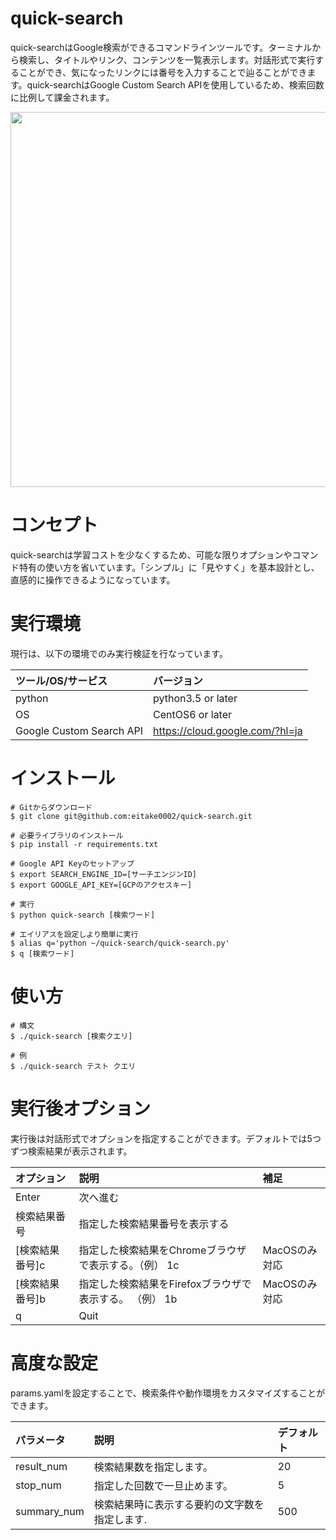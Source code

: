 # quick-search

quick-searchはGoogle検索ができるコマンドラインツールです。ターミナルから検索し、タイトルやリンク、コンテンツを一覧表示します。対話形式で実行することができ、気になったリンクには番号を入力することで辿ることができます。quick-searchはGoogle Custom Search APIを使用しているため、検索回数に比例して課金されます。

<img src="https://i.gyazo.com/bfc1c55318f75366205913a674fd381a.png" width="600" style="display: block;margin-left: auto;margin-right: auto;">

# コンセプト

quick-searchは学習コストを少なくするため、可能な限りオプションやコマンド特有の使い方を省いています。「シンプル」に「見やすく」を基本設計とし、直感的に操作できるようになっています。

# 実行環境

現行は、以下の環境でのみ実行検証を行なっています。

|ツール/OS/サービス|バージョン|
|:-----------|:------------|
|python|python3.5 or later|
|OS|CentOS6 or later|
|Google Custom Search API|https://cloud.google.com/?hl=ja|

# インストール

```
# Gitからダウンロード
$ git clone git@github.com:eitake0002/quick-search.git

# 必要ライブラリのインストール
$ pip install -r requirements.txt

# Google API Keyのセットアップ
$ export SEARCH_ENGINE_ID=[サーチエンジンID]
$ export GOOGLE_API_KEY=[GCPのアクセスキー]

# 実行
$ python quick-search [検索ワード]

# エイリアスを設定しより簡単に実行
$ alias q='python ~/quick-search/quick-search.py'
$ q [検索ワード]
```

# 使い方

```
# 構文
$ ./quick-search [検索クエリ]

# 例
$ ./quick-search テスト クエリ
```

# 実行後オプション

実行後は対話形式でオプションを指定することができます。デフォルトでは5つずつ検索結果が表示されます。

|オプション|説明|補足|
|:-----------|:------------|:--------------|
|Enter| 次へ進む||
|検索結果番号|指定した検索結果番号を表示する||
|[検索結果番号]c|指定した検索結果をChromeブラウザで表示する。（例） 1c|MacOSのみ対応|
|[検索結果番号]b|指定した検索結果をFirefoxブラウザで表示する。 （例） 1b|MacOSのみ対応|
|q|Quit||

# 高度な設定

params.yamlを設定することで、検索条件や動作環境をカスタマイズすることができます。

|パラメータ|説明|デフォルト|
|:-----------|:------------|:------------|
|result_num|検索結果数を指定します。|20|
|stop_num|指定した回数で一旦止めます。|5|
|summary_num|検索結果時に表示する要約の文字数を指定します.|500|
